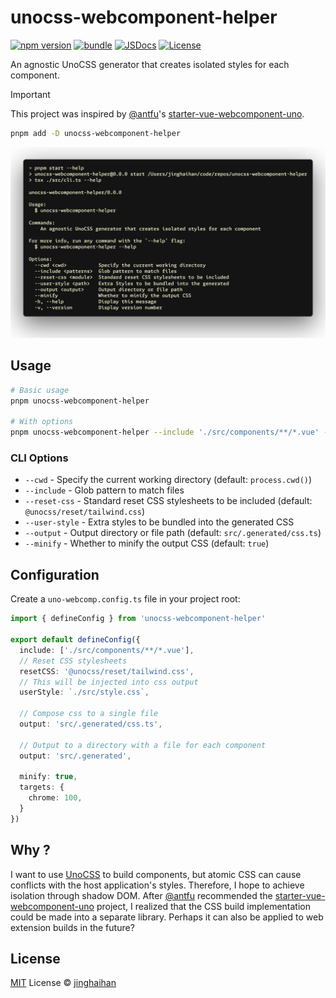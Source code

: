 # unocss-webcomponent-helper

[![npm version][npm-version-src]][npm-version-href]
[![bundle][bundle-src]][bundle-href]
[![JSDocs][jsdocs-src]][jsdocs-href]
[![License][license-src]][license-href]

An agnostic UnoCSS generator that creates isolated styles for each component.

> [!IMPORTANT]
> This project was inspired by [@antfu](https://github.com/antfu)'s [starter-vue-webcomponent-uno](https://github.com/antfu/starter-vue-webcomponent-uno).

```sh
pnpm add -D unocss-webcomponent-helper
```

<p align='center'>
<img src='./assets/help.png' />
</p>

## Usage

```sh
# Basic usage
pnpm unocss-webcomponent-helper

# With options
pnpm unocss-webcomponent-helper --include './src/components/**/*.vue' --output 'src/.generated/css.ts'
```

### CLI Options

- `--cwd` - Specify the current working directory (default: `process.cwd()`)
- `--include` - Glob pattern to match files
- `--reset-css` - Standard reset CSS stylesheets to be included (default: `@unocss/reset/tailwind.css`)
- `--user-style` - Extra styles to be bundled into the generated CSS
- `--output` - Output directory or file path (default: `src/.generated/css.ts`)
- `--minify` - Whether to minify the output CSS (default: `true`)

## Configuration

Create a `uno-webcomp.config.ts` file in your project root:

```typescript
import { defineConfig } from 'unocss-webcomponent-helper'

export default defineConfig({
  include: ['./src/components/**/*.vue'],
  // Reset CSS stylesheets
  resetCSS: '@unocss/reset/tailwind.css',
  // This will be injected into css output
  userStyle: `./src/style.css`,

  // Compose css to a single file
  output: 'src/.generated/css.ts',

  // Output to a directory with a file for each component
  output: 'src/.generated',

  minify: true,
  targets: {
    chrome: 100,
  }
})
```

## Why ?

I want to use [UnoCSS](https://github.com/unocss/unocss) to build components, but atomic CSS can cause conflicts with the host application's styles. Therefore, I hope to achieve isolation through shadow DOM. After [@antfu](https://github.com/antfu) recommended the [starter-vue-webcomponent-uno](https://github.com/antfu/starter-vue-webcomponent-uno) project, I realized that the CSS build implementation could be made into a separate library. Perhaps it can also be applied to web extension builds in the future?

## License

[MIT](./LICENSE) License © [jinghaihan](https://github.com/jinghaihan)

<!-- Badges -->

[npm-version-src]: https://img.shields.io/npm/v/unocss-webcomponent-helper?style=flat&colorA=080f12&colorB=1fa669
[npm-version-href]: https://npmjs.com/package/unocss-webcomponent-helper
[npm-downloads-src]: https://img.shields.io/npm/dm/unocss-webcomponent-helper?style=flat&colorA=080f12&colorB=1fa669
[npm-downloads-href]: https://npmjs.com/package/unocss-webcomponent-helper
[bundle-src]: https://img.shields.io/bundlephobia/minzip/unocss-webcomponent-helper?style=flat&colorA=080f12&colorB=1fa669&label=minzip
[bundle-href]: https://bundlephobia.com/result?p=unocss-webcomponent-helper
[license-src]: https://img.shields.io/badge/license-MIT-blue.svg?style=flat&colorA=080f12&colorB=1fa669
[license-href]: https://github.com/jinghaihan/unocss-webcomponent-helper/LICENSE
[jsdocs-src]: https://img.shields.io/badge/jsdocs-reference-080f12?style=flat&colorA=080f12&colorB=1fa669
[jsdocs-href]: https://www.jsdocs.io/package/unocss-webcomponent-helper
